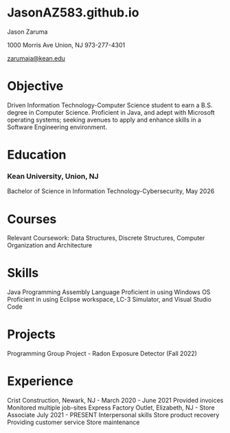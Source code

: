 # JasonAZ583.github.io
Jason Zaruma

1000 Morris Ave Union, NJ
973-277-4301

zarumaja@kean.edu

# Objective
Driven Information Technology-Computer Science student to earn a B.S. degree in Computer Science. Proficient in Java, and adept with Microsoft operating systems; seeking avenues to apply and enhance skills in a Software Engineering environment.

# Education
### Kean University, Union, NJ
Bachelor of Science in Information Technology-Cybersecurity, May 2026
# Courses
Relevant Coursework: Data Structures, Discrete Structures, Computer Organization and Architecture 
# Skills
Java Programming
Assembly Language
Proficient in using Windows OS
Proficient in using Eclipse workspace, LC-3 Simulator, and Visual Studio Code

# Projects
Programming Group Project - Radon Exposure Detector (Fall 2022)
# Experience
Crist Construction, Newark, NJ - March 2020 - June 2021
Provided invoices
Monitored multiple job-sites
Express Factory Outlet, Elizabeth, NJ - Store Associate
July 2021 - PRESENT
Interpersonal skills
Store product recovery
Providing customer service
Store maintenance 

# 
